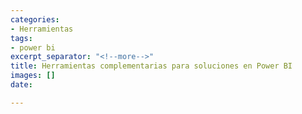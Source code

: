 ```yaml
---
categories:
- Herramientas
tags:
- power bi
excerpt_separator: "<!--more-->"
title: Herramientas complementarias para soluciones en Power BI
images: []
date: 

---
```

<!--more-->